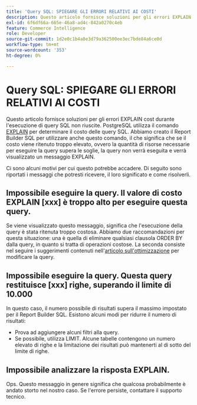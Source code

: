 ```yaml
---
title: 'Query SQL: SPIEGARE GLI ERRORI RELATIVI AI COSTI'
description: Questo articolo fornisce soluzioni per gli errori EXPLAIN cost durante l'esecuzione di query SQL non riuscite. PostgreSQL utilizza una funzione denominata [il comando EXPLAIN](https://www.postgresql.org/docs/9.5/static/using-explain.html) per determinare il costo delle query SQL. Abbiamo creato il Report Builder SQL per utilizzare anche questo comando, il che significa che se il costo viene ritenuto troppo elevato, ovvero la quantità di risorse necessarie per eseguire la query supera le soglie, la query non verrà eseguita e verrà visualizzato un messaggio EXPLAIN.
exl-id: 6f6df66a-665e-46a8-ad4c-842a0270c4eb
feature: Commerce Intelligence
role: Developer
source-git-commit: 1d2e0c1b4a8e3d79a362500ee3ec7bde84a6ce0d
workflow-type: tm+mt
source-wordcount: '353'
ht-degree: 0%

---
```


# Query SQL: SPIEGARE GLI ERRORI RELATIVI AI COSTI

Questo articolo fornisce soluzioni per gli errori EXPLAIN cost durante l&#39;esecuzione di query SQL non riuscite. PostgreSQL utilizza il comando [EXPLAIN](https://www.postgresql.org/docs/9.5/static/using-explain.html) per determinare il costo delle query SQL. Abbiamo creato il Report Builder SQL per utilizzare anche questo comando, il che significa che se il costo viene ritenuto troppo elevato, ovvero la quantità di risorse necessarie per eseguire la query supera le soglie, la query non verrà eseguita e verrà visualizzato un messaggio EXPLAIN.

Ci sono alcuni motivi per cui questo potrebbe accadere. Di seguito sono riportati i messaggi che potresti ricevere, il loro significato e come risolverli.

## Impossibile eseguire la query. Il valore di costo EXPLAIN \[xxx\] è troppo alto per eseguire questa query.

Se viene visualizzato questo messaggio, significa che l&#39;esecuzione della query è stata ritenuta troppo costosa. Abbiamo due raccomandazioni per questa situazione: una è quella di eliminare qualsiasi clausola ORDER BY dalla query, in quanto si tratta di operazioni costose. La seconda consiste nel seguire i suggerimenti contenuti nell&#39;[articolo sull&#39;ottimizzazione](https://experienceleague.adobe.com/docs/commerce-business-intelligence/mbi/best-practices/data/optimizing-your-sql-queries.html) per modificare la query.

## Impossibile eseguire la query. Questa query restituisce \[xxx\] righe, superando il limite di 10.000

In questo caso, il numero possibile di risultati supera il massimo impostato per il Report Builder SQL. Esistono alcuni modi per ridurre il numero di risultati:

* Prova ad aggiungere alcuni filtri alla query.
* Se possibile, utilizza LIMIT. Alcune tabelle contengono un numero elevato di righe e la limitazione dei risultati può mantenerti al di sotto del limite di righe.

## Impossibile analizzare la risposta EXPLAIN.

Ops. Questo messaggio in genere significa che qualcosa probabilmente è andato storto nel nostro caso. Se l&#39;errore persiste, contattare il supporto tecnico.
